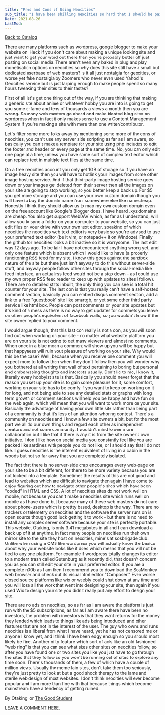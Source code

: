 ```yaml
---
title: "Pros and Cons of Using Neocities"
sub_title: "I have been shilling neocities so hard that I should be paid for it"
Date: 2021-08-26
LastMod:
---
```


[Back to Catalog](https://otaking.xyz/index.html)

There are many platforms such as wordpress, google blogger to make your website on. Heck if you don't care about making a unique looking site and just want to get your word out there then you're probably better off just posting on social media. There aren't even any baked in plug and play monetisation options on neocities so why does this site still have a small but dedicated userbase of web masters? Is it all just nostalgia for geocities, or worse yet fake nostalgia by Zoomers who never even used Yahoo!'s Geocities service but is just larping enough to make people spend so many hours tweaking their sites to their tastes?

First of all let's get one thing out of the way, if you are thinking that making a generic site about anime or whatever hobby you are into is going to get you some e-fame and tens of thousands a views a month then you are wrong. So many web masters go ahead and make bloated blog sites on wordpress when in fact it only makes sense to use a Content Management System if you're making a site with more than one writer/contributor.

Let's filter some more folks away by mentioning some more of the cons of neocities, you can't use any server side scripting as far as I am aware, so basically you can't make a template for your site using php includes to edit the footer and header on every page at the same time. No, you can only edit one page at a time, unless you have some sort of complex text editor which can replace text in multiple text files at the same time.

On a free neocities account you only get 1GB of storage so if you have an image heavy site then you will have to hotlink your images from some other image hosting service. And if that third-party image hosting service goes down or your images get deleted from their server then all the images on your site are going to stop working, so you better keep a back up. For $5 you get more storage and you can use your own custom domain though you will have to buy the domain name from somewhere else like namecheap. Honestly I think they should allow us to map my own custom domain even on the free account like Google's Blogger does. I have heard .xyz domains are cheap. You also get support WebDAV which, as far as I understand, will allow you to sync a folder on your computer to your website, so you can just edit files on your drive with your own text editor, speaking of which neocities the neocities web text editor is very basic so you're advised to use your preferred text editor (be it vim, or notepad++ if on Windoze). Finally the github for neocities looks a bit inactive so it is worrysome. The last edit was 12 days ago. To be fair I have not encountered anything wrong yet, and only one feature which is absent which I would like to have (a properly funcitoning RSS feed for my site, I know this goes against the sandbox nature of the site but there just isn't anyway to do this without server-side stuff, and anyway people follow other sites through the social-media like feed interface, an actual rss feed would not be a step down - as I could use my own proper RSS feed reader to keep up with updates to sites I follow). There are no detailed stats inbuilt, the only thing you can see is a total hit counter for your site. The last con is that you really can't have a self-hosted comment section, basically you can embed disqus comment section, add a link to a free "guestbook" site like smartgb, or yet some other third party service like html box. People can post comments on your site updates but it's kind of a mess as there is no way to get updates for commets you leave on other people's equivalent of facebook walls, so you wouldn't know if the site owner replied to your comment.

I would argue though, that this last con really is not a con, as you will soon find out when working on your site - no matter what website platform you are on your site is not going to get many viewers and almost no comments. When once in a blue moon a comment will show up you will be happy but that happyness will ruin yout pleasure of working on your site. Why would this be the case? Well, because when you receive one comment you will expect more to follow then when they don't follow then you will wonder why you bothered at all writing that wall of text pertaining to boring but personal and embarassing thoughts and interests usually. Don't lie to me, I know it, literally every hobbyist site is that. Basically you should never forget that the reason you set up your site is to gain some pleasure for it, some comfort, working on your site has to be comfy if you want to keep on working on it for long, and not being able to see any detailed stats or graphs with long term growth or comment sections will help you be happy and have fun on the web again, which will mean that you will want to work more on your site. Basically the advantage of having your own little site rather than being part of a community is that it's less of an attention-whoring contest. There's a community on neocities and I know a few site owners a bit, but for the most part we all do our own things and regard each other as independent creators and not some community. I wouldn't mind to see more collaboration but I like that if there is any it is from the site owner's own initiative. I don't like how on social media you constantly feel like you are packed like sardines with people you do not like, or I should say that I do not like. I guess neocities is the interent equivalent of living in a cabin in the woods but not so far away that you are completely isolated.

The fact that there is no server-side crap encourages every web-page on your site to be a bit different, for there to be more variety because you are not locked into a template. Sometimes the results of this are not good and lead to websites which are difficult to navigate then again I have come to enjoy figuring out how to navigate other people's sites which have been "coded" in HTML and CSS. A lot of neocities sites do not work well on mobile, not because you can't make a neocities site which runs well on mobile as I have done but because many of these web masters do not care about phone-users which is prettty based, desktop is the way. There are no trackers or telemetry on neocities and the software the server runs on is open source though good luck getting it to work - but there is no need to install any complex server software because your site is perfectly portable. This website, Otaking, is only 3.41 megabytes in all and I can download a back up of it at anytime. In fact many people on neocities run their own mirror site to the site they host on neocities, mine's at sosbrigade.club. Unlike when using a CMS like wordpress you will actually know the basics about why your website looks like it does which means that you will not be tied to any one platform. For example if wordpress totally changes its editor to a modern trash called Gutenburg as it recently did, that doesn't concern you as you can still edit your site in your preferred editor. If you are a complete n00b as I am then I recommend you to download the SeaMonkey web browser and check out its visual html editor "Composer." Even worse closed source platforms like wix or weebly could shut down at any time and you will lose all the work that went into designing your site, then again if you used Wix to design your site you didn't really put any effort to design your site.

There are no ads on neocities, so as far as I am aware the platform is just run with the $5 subscriptions, as far as I am aware there have been no investors, the problem with investors is that they want returns for the money they lended which leads to things like ads being introduced and other features that are not in the interest of the user. The guy who owns and runs neocities is a liberal from what I have heard, yet he has not censored me or anyone I know yet, and I think I have been edgy enough so you should most likely be fine. Another nifty feature which sort of acts like an old fashioned "web ring" is that you can see what sites other sites on neocities follow, so after you have found one or two sites you like you just have to go through the sites that they follow so you won't be running out of sites to explore any time soon. There's thousands of them, a few of which have a couple of million views. Usually the meme lain sites, don't take them too seriously, they're just pretty to look at but a good shock therapy to the lame and sterile web design of most websites. I don't think neocities will ever become popular and I am more than fine with that because things which become mainstream have a tendency of getting ruined.

By Otaking, or [The Good Student](https://www.youtube.com/channel/UCA4gWcOoz_FXrtTEemTOtfw?view_as=subscriber/videos)

[LEAVE A COMMENT HERE.](http://otaking.bbs.fc2.com/)

 
